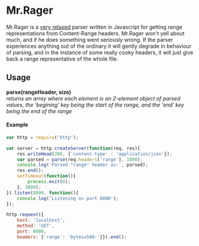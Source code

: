 # Mr.Rager
Mr.Rager is a <a href="http://www.youtube.com/watch?v=rCLBGY0huVE" target="_blank">very relaxed</a> parser written in Javascript for getting range representations from Content-Range headers. Mr.Rager won't yell about much, and if he does something went seriously wrong. If the parser experiences anything out of the ordinary it will gently degrade in behaviour of parsing, and in the instance of some really cooky headers, it will just give back a range representative of the whole file.

## Usage
<strong>parse(rangeHeader, size)</strong>
<br>
<em>returns an array where each element is an 2-element object of parsed values, the 'begining' key being the start of the range, and the 'end' key being the end of the range</em>

#### Example
```javascript
var http = require('http');

var server = http.createServer(function(req, res){
    res.writeHead(200, {'content-type' : 'application/json'});
    var parsed = parse(req.headers['range'], 1000);
    console.log('Parsed "range" header as:', parsed);
    res.end();
    setTimeout(function(){
        process.exit(0);
    }, 3000);
}).listen(8000, function(){
    console.log('Listening on port 8000');
});

http.request({
    host: 'localhost',
    method: 'GET',
    port: 8000,
    headers: {'range': 'bytes=500-'}}).end();
```